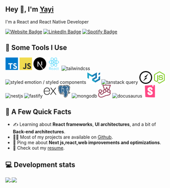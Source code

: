 <h2>Hey 👋, I'm <a href="https://yayi-portafolio.netlify.app/">Yayi</a></h2>

<p>I'm a React and React Native Developer

<p><a href="https://yayi-portafolio.netlify.app/"><img src="https://img.shields.io/badge/yayiportafolio.netlify.app-4E69C8?style=flat-square&amp;labelColor=4E69C8&amp;logo=Firefox&amp;link=https://yayi-portafolio.netlify.app/" alt="Website Badge"></a>
<a href="https://www.linkedin.com/in/hermy-diaz-9504011a2/"><img src="https://img.shields.io/badge/-@hermydiaz-0077B5?style=flat-square&amp;labelColor=0077B5&amp;logo=LinkedIn&amp;link=https://www.linkedin.com/in/hermy-diaz-9504011a2/" alt="LinkedIn Badge"></a>
<a href="https://open.spotify.com/user/31hmn4772a32vwsksjvsrpxtvmvm"><img src="https://img.shields.io/badge/-@Yayi-1ED760?style=flat-square&amp;labelColor=fff&amp;logo=Spotify&amp;link=https://open.spotify.com/user/31hmn4772a32vwsksjvsrpxtvmvm" alt="Spotify Badge"></a></p>

<h2>🚀 Some Tools I Use</h2>
<p align="left">
  
<img src="https://raw.githubusercontent.com/devicons/devicon/master/icons/typescript/typescript-original.svg" alt="typescript" title="TypeScript" width="40" height="40" />
<img src="https://raw.githubusercontent.com/devicons/devicon/master/icons/javascript/javascript-original.svg" alt="javascript" title="JavaScript" width="40" height="40" />
<img src="https://raw.githubusercontent.com/devicons/devicon/master/icons/nextjs/nextjs-original.svg" alt="nextjs" title="NextJS" width="40" height="40" />
<img src="https://raw.githubusercontent.com/devicons/devicon/master/icons/react/react-original-wordmark.svg" title="React and React Native" alt="react" width="40" height="40" />
<img src="https://cdn.jsdelivr.net/gh/devicons/devicon/icons/tailwindcss/tailwindcss-plain.svg" alt="tailwindcss" title="TailwindCSS" width="40" height="40" />
<img src="https://www.hoseinh.com/wp-content/uploads/2021/04/emotion.png" alt="styled emotion / styled components" title="Styled Emotion / Styled Components" width="40" height="40" />
<img src="https://raw.githubusercontent.com/devicons/devicon/master/icons/materialui/materialui-original.svg" alt="materialui" title="Material-UI / MUI" width="40" height="40" />
<img src="https://miro.medium.com/v2/resize:fit:1400/1*elhu-42TzQEdsFjKDbQhhA.png" alt="tanstack query" title="Tanstack query / React Query" width="40" height="40" />
<img src="https://raw.githubusercontent.com/devicons/devicon/master/icons/socketio/socketio-original.svg"  alt="socketio" title="SocketIO" width="40" height="40" />
<img src="https://raw.githubusercontent.com/devicons/devicon/master/icons/nodejs/nodejs-original.svg" alt="nodejs" title="NodeJS" width="40" height="40" />
<img src="https://cdn.jsdelivr.net/gh/devicons/devicon/icons/nestjs/nestjs-plain.svg" alt="nestjs" title="NestJS" width="40" height="40" />
<img src="https://upload.wikimedia.org/wikipedia/commons/e/e3/Fastify.png" alt="fastify" title="Fastify" width="40" height="40" />
<img src="https://raw.githubusercontent.com/devicons/devicon/master/icons/express/express-original.svg" alt="express" title="Express" width="40" height="40" />
<img src="https://raw.githubusercontent.com/devicons/devicon/master/icons/postgresql/postgresql-original.svg" alt="postgresql" title="PostgreSQL" width="40" height="40" />
<img src="https://cdn.jsdelivr.net/gh/devicons/devicon/icons/mongodb/mongodb-original.svg" alt="mongodb" title="MongoDB" width="40" height="40"/>
<img src="https://raw.githubusercontent.com/devicons/devicon/master/icons/jest/jest-plain.svg" alt="jest" title="Jest" width="40" height="40" />
<img src="https://d33wubrfki0l68.cloudfront.net/ea8e37a6a30e9c260a8936d95c579af4a2dd3df7/6ee7e/img/docusaurus_keytar.svg" alt="docusaurus" title="Docusaurus" width="40" height="40" />
<img src="https://raw.githubusercontent.com/devicons/devicon/master/icons/storybook/storybook-original.svg" alt="storybook" title="Storybook" width="40" height="40" />
</p>

<h2>🌟 A Few Quick Facts</h2>
<ul>
<li>✍️ Learning about <strong>React frameworks</strong>, <strong>UI architectures</strong>, and a bit of <strong>Back-end architectures</strong>.</li>
<li>👨‍💻 Most of my projects are available on <a href="https://github.com/yayidg22?tab=repositories">Github</a>.</li>
<li>💬 Ping me about <strong>Next js,react,web improvements and optimizations</strong>.</li>
<li>📖 Check out my <a href="https://yayi-portafolio.netlify.app/assets/Resume-6a977108.pdf">resume</a>.</li>
</ul>

<h2>💻 Development stats</h2>
  
<a href="https://github.com/anuraghazra/github-readme-stats">
<img align="center" height=225 src="https://github-readme-stats-sigma-five.vercel.app/api/top-langs/?username=yayidg22&hide_progress=true&theme=dark&show_icons=true" />
</a>
<a href="https://github.com/anuraghazra/convoychat">
<img align="center" height=225 src="https://github-readme-stats-sigma-five.vercel.app/api/?username=yayidg22&theme=dark&show_icons=true" />
</a>


